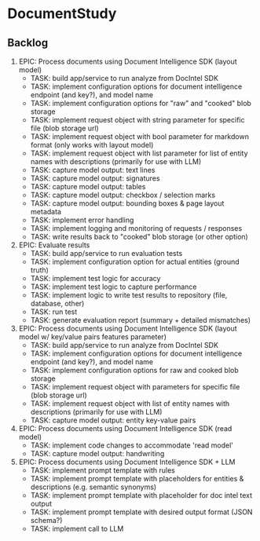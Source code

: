 # DocumentStudy
## Backlog
1. EPIC: Process documents using Document Intelligence SDK (layout model)
    - TASK: build app/service to run analyze from DocIntel SDK
    - TASK: implement configuration options for document intelligence endpoint (and key?), and model name
    - TASK: implement configuration options for "raw" and "cooked" blob storage
    - TASK: implement request object with string parameter for specific file (blob storage url)
    - TASK: implement request object with bool parameter for markdown format (only works with layout model)
    - TASK: implement request object with list parameter for list of entity names with descriptions (primarily for use with LLM)
    - TASK: capture model output: text lines
    - TASK: capture model output: signatures
    - TASK: capture model output: tables
    - TASK: capture model output: checkbox / selection marks
    - TASK: capture model output: bounding boxes & page layout metadata
    - TASK: implement error handling
    - TASK: implement logging and monitoring of requests / responses
    - TASK: write results back to "cooked" blob storage (or other option)
2. EPIC: Evaluate results
    - TASK: build app/service to run evaluation tests
    - TASK: implement configuration option for actual entities (ground truth)
    - TASK: implement test logic for accuracy
    - TASK: implement test logic to capture performance
    - TASK: implement logic to write test results to repository (file, database, other)
    - TASK: run test
    - TASK: generate evaluation report (summary + detailed mismatches)
3. EPIC: Process documents using Document Intelligence SDK (layout model w/ key/value pairs features parameter)
    - TASK: build app/service to run analyze from DocIntel SDK
    - TASK: implement configuration options for document intelligence endpoint (and key?), and model name
    - TASK: implement configuration options for raw and cooked blob storage
    - TASK: implement request object with parameters for specific file (blob storage url)
    - TASK: implement request object with list of entity names with descriptions (primarily for use with LLM)
    - TASK: capture model output: entity key-value pairs
4. EPIC: Process documents using Document Intelligence SDK (read model)
    - TASK: implement code changes to accommodate 'read model'
    - TASK: capture model output: handwriting
5. EPIC: Process documents using Document Intelligence SDK + LLM
    - TASK: implement prompt template with rules
    - TASK: implement prompt template with placeholders for entities & descriptions (e.g. semantic synonyms)
    - TASK: implement prompt template with placeholder for doc intel text output
    - TASK: implement prompt template with desired output format (JSON schema?)
    - TASK: implement call to LLM
